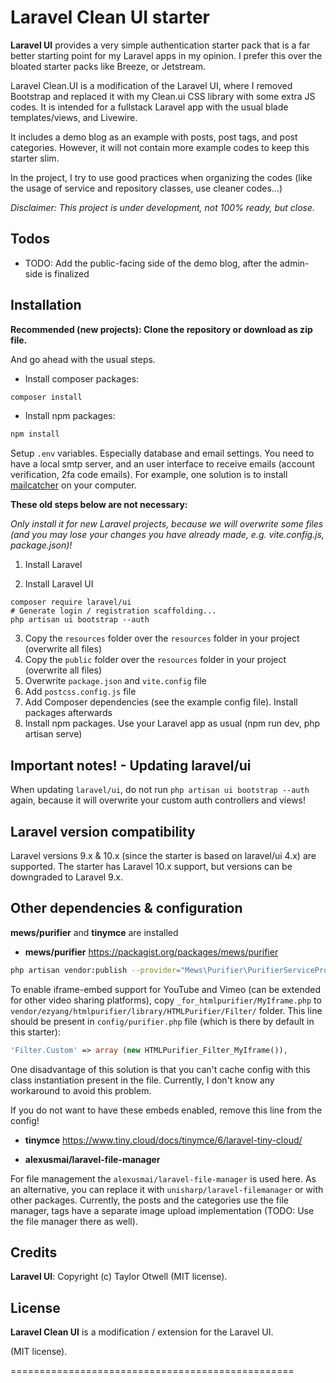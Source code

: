 # Laravel Clean UI starter

**Laravel UI** provides a very simple authentication starter pack that is a far better starting point for my Laravel
apps
in my opinion. I prefer this over the bloated starter packs like Breeze, or Jetstream.

Laravel Clean.UI is a modification of the Laravel UI, where I removed Bootstrap and replaced it with my Clean.ui CSS
library with some extra JS codes. It is intended for a fullstack Laravel app with the usual blade templates/views, and
Livewire.

It includes a demo blog as an example with posts, post tags, and post categories. However, it will not contain more
example codes to keep this starter slim.

In the project, I try to use good practices when organizing the codes (like the usage of service and repository classes,
use cleaner codes...)

_Disclaimer: This project is under development, not 100% ready, but close._

## Todos

- TODO: Add the public-facing side of the demo blog, after the admin-side is finalized

## Installation

**Recommended (new projects): Clone the repository or download as zip file.**

And go ahead with the usual steps.

- Install composer packages:

```bash
composer install
```

- Install npm packages:

```bash
npm install
```

Setup `.env` variables. Especially database and email settings. You need to have a local smtp server, and an user
interface to receive emails (account verification, 2fa code emails). For example, one solution is to
install [mailcatcher](https://mailcatcher.me/)
on your computer.

**These old steps below are not necessary:**

_Only install it for new Laravel projects, because we will overwrite some files (and you may lose your changes you have
already made, e.g. vite.config.js, package.json)!_

1. Install Laravel

2. Install Laravel UI

```shell
composer require laravel/ui
# Generate login / registration scaffolding...
php artisan ui bootstrap --auth
```

3. Copy the `resources` folder over the `resources` folder in your project (overwrite all files)
4. Copy the `public` folder over the `resources` folder in your project (overwrite all files)
5. Overwrite `package.json` and `vite.config` file
6. Add `postcss.config.js` file
7. Add Composer dependencies (see the example config file). Install packages afterwards
8. Install npm packages. Use your Laravel app as usual (npm run dev, php artisan serve)

## Important notes! - Updating laravel/ui

When updating `laravel/ui`, do not run `php artisan ui bootstrap --auth` again, because it will overwrite your custom
auth controllers and views!

## Laravel version compatibility

Laravel versions 9.x & 10.x (since the starter is based on laravel/ui 4.x) are supported. The starter has Laravel 10.x
support, but versions can be downgraded to Laravel 9.x.

## Other dependencies & configuration

**mews/purifier** and **tinymce** are installed

- **mews/purifier**
  https://packagist.org/packages/mews/purifier

```bash
php artisan vendor:publish --provider="Mews\Purifier\PurifierServiceProvider"
```

To enable iframe-embed support for YouTube and Vimeo (can be extended for other video sharing platforms),
copy `_for_htmlpurifier/MyIframe.php` to `vendor/ezyang/htmlpurifier/library/HTMLPurifier/Filter/` folder. This line
should be present in `config/purifier.php` file (which is there by default in this starter):

```php
'Filter.Custom' => array (new HTMLPurifier_Filter_MyIframe()),
```

One disadvantage of this solution is that you can't cache config with this class instantiation present in the file.
Currently, I don't know any workaround to avoid this problem.

If you do not want to have these embeds enabled, remove this line from the config!

- **tinymce**
  https://www.tiny.cloud/docs/tinymce/6/laravel-tiny-cloud/


- **alexusmai/laravel-file-manager**

For file management the `alexusmai/laravel-file-manager` is used here. As an alternative, you can
replace it with `unisharp/laravel-filemanager` or with other packages.
Currently, the posts and the categories use the file manager, tags have a separate image upload implementation (TODO:
Use the file manager there as well).

## Credits

**Laravel UI**: Copyright (c) Taylor Otwell (MIT license).

## License

**Laravel Clean UI** is a modification / extension for the Laravel UI.

(MIT license).

=================================================
